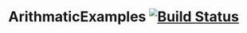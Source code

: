 # ArithmaticExamples [![Build Status](https://travis-ci.org/ViharikaVelagala/ArithmaticExamples.svg?branch=master)](https://travis-ci.org/ViharikaVelagala/ArithmaticExamples)
